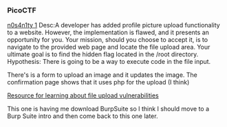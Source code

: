 ### PicoCTF

[n0s4n1ty 1](https://play.picoctf.org/practice/challenge/482)
Desc:A developer has added profile picture upload functionality to a website. However, the implementation is flawed, and it presents an opportunity for you. Your mission, should you choose to accept it, is to navigate to the provided web page and locate the file upload area. Your ultimate goal is to find the hidden flag located in the /root directory.
Hypothesis: There is going to be a way to execute code in the file input.

There's is a form to upload an image and it updates the image. 
The confirmation page shows that it uses php for the upload (I think)

[Resource for learning about file upload vulnerabilities](https://portswigger.net/web-security/file-upload)

This one is having me download BurpSuite so I think I should move to a Burp Suite intro and then come back to this one later.



